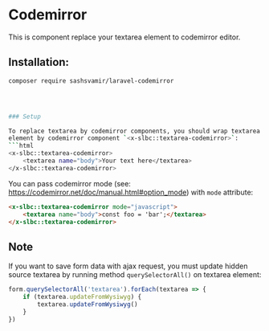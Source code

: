 # Codemirror

This is component replace your textarea element to codemirror editor.




## Installation:
```sh
composer require sashsvamir/laravel-codemirror




### Setup

To replace textarea by codemirror components, you should wrap textarea 
element by codemirror component `<x-slbc::textarea-codemirror>`:
```html
<x-slbc::textarea-codemirror>
    <textarea name="body">Your text here</textarea>
</x-slbc::textarea-codemirror>
```

You can pass codemirror mode (see: https://codemirror.net/doc/manual.html#option_mode) with `mode` attribute:
```html
<x-slbc::textarea-codemirror mode="javascript">
    <textarea name="body">const foo = 'bar';</textarea>
</x-slbc::textarea-codemirror>
```


## Note

If you want to save form data with ajax request, you must update hidden source textarea by running method `querySelectorAll()` on textarea element:
```javascript
form.querySelectorAll('textarea').forEach(textarea => {
    if (textarea.updateFromWysiwyg) {
        textarea.updateFromWysiwyg()
    }
})
```


